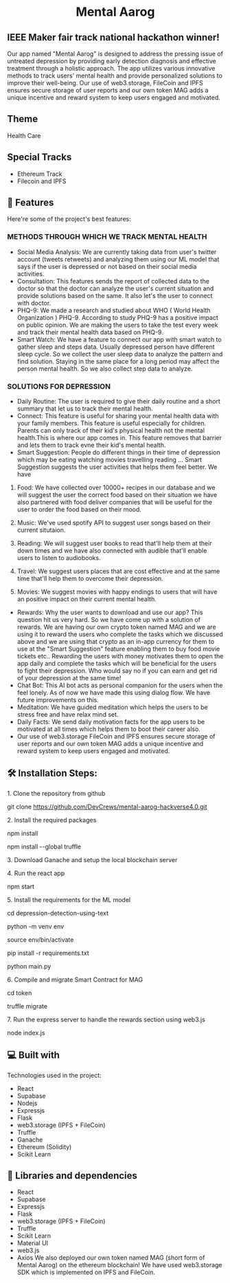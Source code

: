 <h1 align="center" id="title">Mental Aarog</h1>

## IEEE Maker fair track national hackathon winner!

<p id="description">Our app named "Mental Aarog" is designed to address the pressing issue of untreated depression by providing early detection diagnosis and effective treatment through a holistic approach. The app utilizes various innovative methods to track users' mental health and provide personalized solutions to improve their well-being. Our use of web3.storage, FileCoin and IPFS ensures secure storage of user reports and our own token MAG adds a unique incentive and reward system to keep users engaged and motivated.</p>

<h2>Theme</h2>
<p>Health Care</p>

## Special Tracks

- Ethereum Track
- Filecoin and IPFS

<h2>🧐 Features</h2>

Here're some of the project's best features:

### METHODS THROUGH WHICH WE TRACK MENTAL HEALTH

- Social Media Analysis: We are currently taking data from user's twitter account (tweets retweets) and analyzing them using our ML model that says if the user is depressed or not based on their social media activities.
- Consultation: This features sends the report of collected data to the doctor so that the doctor can analyze the user's current situation and provide solutions based on the same. It also let's the user to connect with doctor.
- PHQ-9: We made a research and studied about WHO ( World Health Organization ) PHQ-9. According to study PHQ-9 has a positive impact on public opinion. We are making the users to take the test every week and track their mental health data based on PHQ-9.
- Smart Watch: We have a feature to connect our app with smart watch to gather sleep and steps data. Usually depressed person have different sleep cycle. So we collect the user sleep data to analyze the pattern and find solution. Staying in the same place for a long period may affect the person mental health. So we also collect step data to analyze.

### SOLUTIONS FOR DEPRESSION

- Daily Routine: The user is required to give their daily routine and a short summary that let us to track their mental health.
- Connect: This feature is useful for sharing your mental health data with your family members. This feature is useful especially for children. Parents can only track of their kid's physical health not the mental health.This is where our app comes in. This feature removes that barrier and lets them to track evne their kid's mental health.
- Smart Suggestion: People do different things in their time of depression which may be eating watching movies travelling reading ... Smart Suggestion suggests the user activities that helps them feel better. We have

1. Food: We have collected over 10000+ recipes in our database and we will suggest the user the correct food based on their situation we have also partnered with food deliver companies that will be useful for the user to order the food based on their mood.
2. Music: We've used spotify API to suggest user songs based on their current situtaion.
3. Reading: We will suggest user books to read that'll help them at their down times and we have also connected with audible that'll enable users to listen to audiobooks.
4. Travel: We suggest users places that are cost effective and at the same time that'll help them to overcome their depression.

5. Movies: We suggest movies with happy endings to users that will have an positive impact on their current mental health.

- Rewards: Why the user wants to download and use our app? This question hit us very hard. So we have come up with a solution of rewards. We are having our own crypto token named MAG and we are using it to reward the users who complete the tasks which we discussed above and we are using that crypto as an in-app currency for them to use at the "Smart Suggestion" feature enabling them to buy food movie tickets etc.. Rewarding the users with money motivates them to open the app daily and complete the tasks which will be beneficial for the users to fight their depression. Who would say no if you can earn and get rid of your depression at the same time!
- Chat Bot: This AI bot acts as personal companion for the users when the feel lonely. As of now we have made this using dialog flow. We have future improvements on this.
- Meditation: We have guided meditation which helps the users to be stress free and have relax mind set.
- Daily Facts: We send daily motivation facts for the app users to be motivated at all times which helps them to boot their career also.
- Our use of web3.storage FileCoin and IPFS ensures secure storage of user reports and our own token MAG adds a unique incentive and reward system to keep users engaged and motivated.

<h2>🛠️ Installation Steps:</h2>

<p>1. Clone the repository from github</p>

git clone https://github.com/DevCrews/mental-aarog-hackverse4.0.git

<p>2. Install the required packages</p>

npm install

npm install --global truffle

<p>3. Download Ganache and setup the local blockchain server</p>

<p>4. Run the react app</p>

npm start

<p>5. Install the requirements for the ML model</p>

cd depression-detection-using-text

python -m venv env

source env/bin/activate

pip install -r requirements.txt

python main.py

<p>6. Compile and migrate Smart Contract for MAG</p>

cd token

truffle migrate

<p>7. Run the express server to handle the rewards section using web3.js</p>

node index.js

<h2>💻 Built with</h2>

Technologies used in the project:

- React
- Supabase
- Nodejs
- Expressjs
- Flask
- web3.storage (IPFS + FileCoin)
- Truffle
- Ganache
- Ethereum (Solidity)
- Scikit Learn

<h2>🦸 Libraries and dependencies </h2>

- React
- Supabase
- Expressjs
- Flask
- web3.storage (IPFS + FileCoin)
- Truffle
- Scikit Learn
- Material UI
- web3.js
- Axios
We also deployed our own token named MAG (short form of Mental Aarog) on the ethereum blockchain! We have used web3.storage SDK which is implemented on IPFS and FileCoin.
